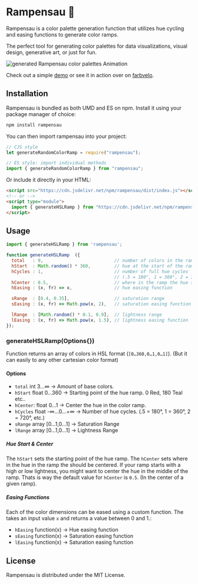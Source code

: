 # Rampensau 🐷

Rampensau is a color palette generation function that utilizes hue cycling and 
easing functions to generate color ramps. 

The perfect tool for generating color palettes for data visualizations, visual design, generative art, or just for fun.


![generated Rampensau color palettes Animation](./rampensau.gif)

Check out a simple [demo](https://codepen.io/meodai/pen/yLvgxQK?editors=0010) or see it in action over on [farbvelo](https://farbvelo.elastiq.ch/).

## Installation

Rampensau is bundled as both UMD and ES on npm. Install it using your package manager of choice:

```js
npm install rampensau
```

You can then import rampensau into your project:

```js
// CJS style
let generateRandomColorRamp = require("rampensau");

// ES style: import individual methods
import { generateRandomColorRamp } from "rampensau";
```

Or include it directly in your HTML:

```html
<script src="https://cdn.jsdelivr.net/npm/rampensau/dist/index.js"></script>
<!-- or -->
<script type="module">
  import { generateHSLRamp } from "https://cdn.jsdelivr.net/npm/rampensau/dist/index.mjs";
</script>
```

## Usage

```js
import { generateHSLRamp } from 'rampensau';

function generateHSLRamp  ({
  total   : 9,                           // number of colors in the ramp
  hStart  : Math.random() * 360,         // hue at the start of the ramp
  hCycles : 1,                           // number of full hue cycles 
                                         // (.5 = 180°, 1 = 360°, 2 = 720°, etc.)
  hCenter : 0.5,                         // where in the ramp the hue should be centered
  hEasing : (x, fr) => x,                // hue easing function

  sRange  : [0.4, 0.35],                 // saturation range
  sEasing : (x, fr) => Math.pow(x, 2),   // saturation easing function

  lRange  : [Math.random() * 0.1, 0.9],  // lightness range
  lEasing : (x, fr) => Math.pow(x, 1.5), // lightness easing function
});
```

### generateHSLRamp(Options{})

Function returns an array of colors in HSL format (`[0…360,0…1,0…1]`). 
(But it can easily to any other cartesian color format)

#### Options

- `total` int 3…∞           → Amount of base colors.
- `hStart` float 0…360      → Starting point of the hue ramp. 0 Red, 180 Teal etc..
- `hCenter`: float 0…1      → Center the hue in the color ramp.
- `hCycles` float -∞…0…+∞   → Number of hue cycles. (.5 = 180°, 1 = 360°, 2 = 720°, etc.)
- `sRange` array [0…1,0…1]  → Saturation Range
- `lRange` array [0…1,0…1]  → Lightness Range

##### Hue Start & Center

The `hStart` sets the starting point of the hue ramp. The `hCenter` sets where in the hue in the ramp the  should be centered. If your ramp starts with a high or low lightness, you might want to center the hue in the middle of the ramp. Thats is way the default value for `hCenter` is `0.5`. (In the center of a given ramp).

##### Easing Functions

Each of the color dimensions can be eased using a custom function. 
The takes an input value `x` and returns a value between 0 and 1.:

- `hEasing` function(x)     → Hue easing function
- `sEasing` function(x)     → Saturation easing function
- `lEasing` function(x)     → Saturation easing function

## License

Rampensau is distributed under the MIT License.
